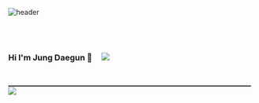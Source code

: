 ![header](https://capsule-render.vercel.app/api?type=waving&&color=timeGradient&text=Jung%20Daegun&fontColor=F6F6F6&section=footer&fontAlignY=70)</br>
</br>
</br>
</br>
### Hi I'm Jung Daegun 👋&nbsp;&nbsp;&nbsp;&nbsp; <a href="hgy31337@naver.com"><img src="https://img.shields.io/badge/Mail-03C75A?style=flat-square&logo=Naver&logoColor=white"/>
</br>
_____________________________________________________________________________
</br>
<img src="https://img.shields.io/badge/ C language-A8B9CC?style=flat-square&logo=C&logoColor=white"/>

